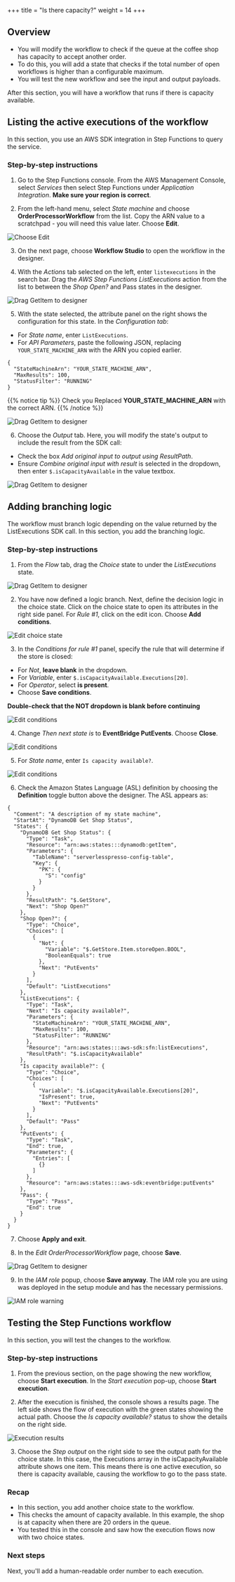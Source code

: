 +++
title = "Is there capacity?"
weight = 14
+++

## Overview

* You will modify the workflow to check if the queue at the coffee shop has capacity to accept another order.
* To do this, you will add a state that checks if the total number of open workflows is higher than a configurable maximum.
* You will test the new workflow and see the input and output payloads.

After this section, you will have a workflow that runs if there is capacity available.

## Listing the active executions of the workflow

In this section, you use an AWS SDK integration in Step Functions to query the service.

### Step-by-step instructions ##

1. Go to the Step Functions console. From the AWS Management Console, select *Services* then select Step Functions under *Application Integration*. **Make sure your region is correct**.

2. From the left-hand menu, select *State machine* and choose **OrderProcessorWorkflow** from the list. Copy the ARN value to a scratchpad - you will need this value later. Choose **Edit**.

![Choose Edit](../images/se-mod1-capacity0.png)

3. On the next page, choose **Workflow Studio** to open the workflow in the designer.

4. With the *Actions* tab selected on the left, enter `listexecutions` in the search bar. Drag the *AWS Step Functions ListExecutions* action from the list to between the *Shop Open?* and Pass states in the designer.

![Drag GetItem to designer](../images/se-mod1-capacity2.png)

5. With the state selected, the attribute panel on the right shows the configuration for this state. In the *Configuration tab*:
- For *State name*, enter `ListExecutions`.
- For *API Parameters*, paste the following JSON, replacing `YOUR_STATE_MACHINE_ARN` with the ARN you copied earlier.

```
{
  "StateMachineArn": "YOUR_STATE_MACHINE_ARN",
  "MaxResults": 100,
  "StatusFilter": "RUNNING"
}
```
{{% notice tip %}}
 Check you Replaced **YOUR_STATE_MACHINE_ARN** with the correct ARN.
{{% /notice %}}


![Drag GetItem to designer](../images/se-mod1-capacity3.png)

6. Choose the *Output* tab. Here, you will modify the state's output to include the result from the SDK call:
- Check the box *Add original input to output using ResultPath*.
- Ensure *Combine original input with result* is selected in the dropdown, then enter `$.isCapacityAvailable` in the value textbox.

![Drag GetItem to designer](../images/se-mod1-capacity4.png)

## Adding branching logic

The workflow must branch logic depending on the value returned by the ListExecutions SDK call. In this section, you add the branching logic.

### Step-by-step instructions ##

1. From the *Flow* tab, drag the *Choice* state to under the *ListExecutions* state.

![Drag GetItem to designer](../images/se-mod1-capacity5.png)

2. You have now defined a logic branch. Next, define the decision logic in the choice state. Click on the choice state to open its attributes in the right side panel. For *Rule #1*, click on the edit icon. Choose **Add conditions**.

![Edit choice state](../images/se-mod1-capacity6.png)

3. In the *Conditions for rule #1* panel, specify the rule that will determine if the store is closed:
- For *Not*, **leave blank** in the dropdown.
- For *Variable*, enter `$.isCapacityAvailable.Executions[20]`.
- For *Operator*, select **is present**.
- Choose **Save conditions**.

**Double-check that the NOT dropdown is blank before continuing**

![Edit conditions](../images/se-mod1-capacity7.png)

4. Change *Then next state is* to **EventBridge PutEvents**. Choose **Close**.

![Edit conditions](../images/se-mod1-capacity8.png)

5. For *State name*, enter `Is capacity available?`.

![Edit conditions](../images/se-mod1-capacity9.png)

6. Check the Amazon States Language (ASL) definition by choosing the **Definition** toggle button above the designer. The ASL appears as:

```
{
  "Comment": "A description of my state machine",
  "StartAt": "DynamoDB Get Shop Status",
  "States": {
    "DynamoDB Get Shop Status": {
      "Type": "Task",
      "Resource": "arn:aws:states:::dynamodb:getItem",
      "Parameters": {
        "TableName": "serverlesspresso-config-table",
        "Key": {
          "PK": {
            "S": "config"
          }
        }
      },
      "ResultPath": "$.GetStore",
      "Next": "Shop Open?"
    },
    "Shop Open?": {
      "Type": "Choice",
      "Choices": [
        {
          "Not": {
            "Variable": "$.GetStore.Item.storeOpen.BOOL",
            "BooleanEquals": true
          },
          "Next": "PutEvents"
        }
      ],
      "Default": "ListExecutions"
    },
    "ListExecutions": {
      "Type": "Task",
      "Next": "Is capacity available?",
      "Parameters": {
        "StateMachineArn": "YOUR_STATE_MACHINE_ARN",
        "MaxResults": 100,
        "StatusFilter": "RUNNING"
      },
      "Resource": "arn:aws:states:::aws-sdk:sfn:listExecutions",
      "ResultPath": "$.isCapacityAvailable"
    },
    "Is capacity available?": {
      "Type": "Choice",
      "Choices": [
        {
          "Variable": "$.isCapacityAvailable.Executions[20]",
          "IsPresent": true,
          "Next": "PutEvents"
        }
      ],
      "Default": "Pass"
    },
    "PutEvents": {
      "Type": "Task",
      "End": true,
      "Parameters": {
        "Entries": [
          {}
        ]
      },
      "Resource": "arn:aws:states:::aws-sdk:eventbridge:putEvents"
    },
    "Pass": {
      "Type": "Pass",
      "End": true
    }
  }
}
```
7. Choose **Apply and exit**.

8. In the *Edit OrderProcessorWorkflow* page, choose **Save**.

![Drag GetItem to designer](../images/se-mod1-capacity10.png)

9. In the *IAM role* popup, choose **Save anyway**. The IAM role you are using was deployed in the setup module and has the necessary permissions.

![IAM role warning](../images/iam-role-warning.png)


## Testing the Step Functions workflow

In this section, you will test the changes to the workflow.

### Step-by-step instructions ###

1. From the previous section, on the page showing the new workflow, choose **Start execution**. In the *Start execution* pop-up, choose **Start execution**.

2. After the execution is finished, the console shows a results page. The left side shows the flow of execution with the green states showing the actual path. Choose the *Is capacity available?* status to show the details on the right side.

![Execution results](../images/se-mod1-capacity11.png)

3. Choose the *Step output* on the right side to see the output path for the choice state. In this case, the Executions array in the isCapacityAvailable attribute shows one item. This means there is one active execution, so there is capacity available, causing the workflow to go to the pass state.

### Recap

- In this section, you add another choice state to the workflow.
- This checks the amount of capacity available. In this example, the shop is at capacity when there are 20 orders in the queue.
- You tested this in the console and saw how the execution flows now with two choice states.

### Next steps

Next, you'll add a human-readable order number to each execution.
